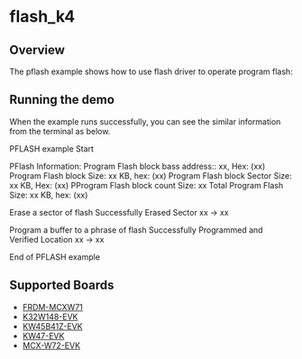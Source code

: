 # flash_k4

## Overview
The pflash example shows how to use flash driver to operate program flash:


## Running the demo
When the example runs successfully, you can see the similar information from the terminal as below.

 PFLASH example Start
 
 PFlash Information:
 Program Flash block bass address:: xx, Hex: (xx)
 Program Flash block Size: xx KB, hex: (xx)
 Program Flash block Sector Size: xx KB, Hex: (xx)
 PProgram Flash block count Size: xx
 Total Program Flash Size: xx KB, hex: (xx)

 Erase a sector of flash
 Successfully Erased Sector xx -> xx

 Program a buffer to a phrase of flash 
 Successfully Programmed and Verified Location xx -> xx

 End of PFLASH example

## Supported Boards
- [FRDM-MCXW71](../../../_boards/frdmmcxw71/driver_examples/flash/pflash/example_board_readme.md)
- [K32W148-EVK](../../../_boards/k32w148evk/driver_examples/flash/pflash/example_board_readme.md)
- [KW45B41Z-EVK](../../../_boards/kw45b41zevk/driver_examples/flash/pflash/example_board_readme.md)
- [KW47-EVK](../../../_boards/kw47evk/driver_examples/flash/pflash/example_board_readme.md)
- [MCX-W72-EVK](../../../_boards/mcxw72evk/driver_examples/flash/pflash/example_board_readme.md)

